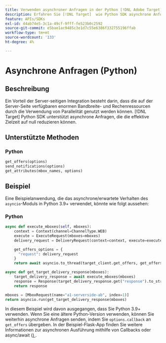 ```yaml
---
title: Verwenden asynchroner Anfragen in der Python [!DNL Adobe Target] SDK
description: Erfahren Sie [!DNL Target]  wie Python SDK asynchrone Anforderungen unterstützt, wodurch die effektive Zielzeit auf null reduziert werden kann.
feature: APIs/SDKs
exl-id: 44ab74e5-3c1a-49cf-9fff-fe523b0c2592
source-git-commit: e5bae1ac9485c3e1d7c55e6386f332755196ffab
workflow-type: tm+mt
source-wordcount: '133'
ht-degree: 4%

---
```


# Asynchrone Anfragen (Python)

## Beschreibung

Ein Vorteil der Server-seitigen Integration besteht darin, dass die auf der Server-Seite verfügbaren enormen Bandbreite- und Rechenressourcen durch die Verwendung von Parallelität genutzt werden können. [!DNL Target] Python SDK unterstützt asynchrone Anfragen, die die effektive Zielzeit auf null reduzieren können.

## Unterstützte Methoden

### Python

```python {line-numbers="true"}
get_offers(options)
send_notifications(options)
get_attributes(mbox_names, options)
```

## Beispiel

Eine Beispielanwendung, die das asynchrone/erwartete Verhalten des `asyncio`-Moduls in Python 3.9+ verwendet, könnte wie folgt aussehen:

### Python

```python {line-numbers="true"}
async def execute_mboxes(self, mboxes):
    context = Context(channel=ChannelType.WEB)
    execute = ExecuteRequest(mboxes=mboxes)
    delivery_request = DeliveryRequest(context=context, execute=execute)

    get_offers_options = {
      "request": delivery_request
    }
    return await asyncio.to_thread(target_client.get_offers, get_offers_options)

async def get_target_delivery_response(mboxes):
    target_delivery_response = await execute_mboxes(mboxes)
    response = Response(target_delivery_response.get("response").to_str(), status=200, mimetype='application/json')
    return response

mboxes = [MboxRequest(name="a1-serverside-ab", index=1)]
return asyncio.run(get_target_delivery_response(mboxes)
```

In diesem Beispiel wird davon ausgegangen, dass Sie Python 3.9+ verwenden. Wenn Sie eine ältere Python-Version verwenden, können Sie weiterhin asynchrone Anfragen senden, indem Sie `options.callback` an `get_offers` übergeben. In der Beispiel-Flask-App finden Sie weitere Informationen zur asynchronen Ausführung mithilfe von Callbacks oder async/await ([) ](https://github.com/adobe/target-python-sdk/blob/main/samples/app.py).
